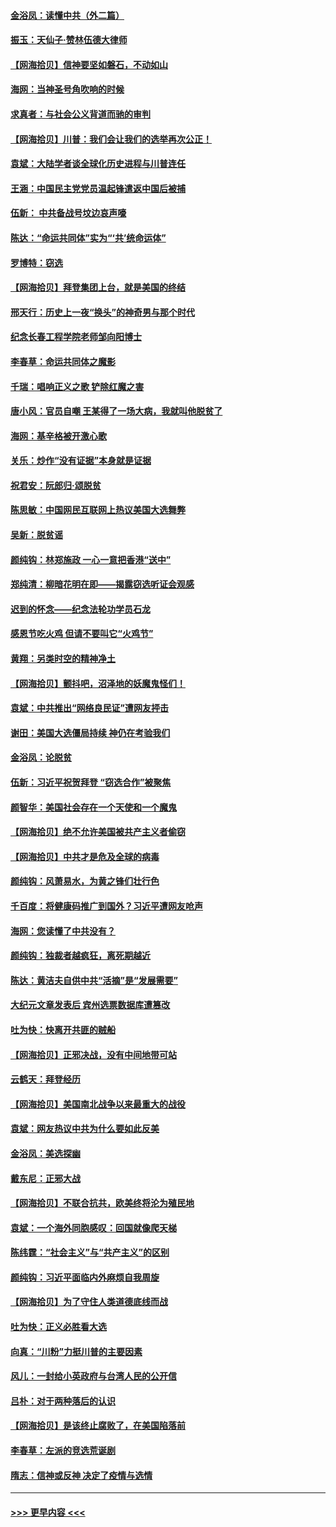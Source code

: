 #### [金浴凤：读懂中共（外二篇）](../pages/nsc993/n12597943.md?t=12052351) 
#### [振玉：天仙子‧赞林伍德大律师](../pages/nsc993/n12597929.md?t=12052351) 
#### [【网海拾贝】信神要坚如磐石，不动如山](../pages/nsc993/n12597901.md?t=12052351) 
#### [海网：当神圣号角吹响的时候](../pages/nsc993/n12595891.md?t=12052351) 
#### [求真者：与社会公义背道而驰的审判](../pages/nsc993/n12595868.md?t=12052351) 
#### [【网海拾贝】川普：我们会让我们的选举再次公正！](../pages/nsc993/n12594930.md?t=12052351) 
#### [袁斌：大陆学者谈全球化历史进程与川普连任](../pages/nsc993/n12594690.md?t=12052351) 
#### [王涵：中国民主党党员温起锋遣返中国后被捕](../pages/nsc993/n12594540.md?t=12052351) 
#### [伍新： 中共备战号坟边哀声嚎](../pages/nsc993/n12593086.md?t=12052351) 
#### [陈达：“命运共同体”实为“‘共’统命运体”](../pages/nsc993/n12590865.md?t=12052351) 
#### [罗博特：窃选](../pages/nsc993/n12590619.md?t=12052351) 
#### [【网海拾贝】拜登集团上台，就是美国的终结](../pages/nsc993/n12589725.md?t=12052351) 
#### [邢天行：历史上一夜“换头”的神奇男与那个时代](../pages/nsc993/n12589424.md?t=12052351) 
#### [纪念长春工程学院老师邹向阳博士](../pages/nsc993/n12585390.md?t=12052351) 
#### [李春草：命运共同体之魔影](../pages/nsc993/n12585026.md?t=12052351) 
#### [千瑞：唱响正义之歌 铲除红魔之害](../pages/nsc993/n12585002.md?t=12052351) 
#### [唐小风：官员自嘲 王某得了一场大病，我就叫他脱贫了](../pages/nsc993/n12584981.md?t=12052351) 
#### [海网：基辛格被开激心歌](../pages/nsc993/n12584946.md?t=12052351) 
#### [关乐：炒作“没有证据”本身就是证据](../pages/nsc993/n12583146.md?t=12052351) 
#### [祝君安：阮郎归‧颂脱贫](../pages/nsc993/n12583119.md?t=12052351) 
#### [陈思敏：中国网民互联网上热议美国大选舞弊](../pages/nsc993/n12582845.md?t=12052351) 
#### [吴新：脱贫谣](../pages/nsc993/n12580839.md?t=12052351) 
#### [颜纯钩：林郑施政 一心一意把香港“送中”](../pages/nsc993/n12580805.md?t=12052351) 
#### [郑纯清：柳暗花明在即——揭露窃选听证会观感](../pages/nsc993/n12580795.md?t=12052351) 
#### [迟到的怀念——纪念法轮功学员石龙](../pages/nsc993/n12580245.md?t=12052351) 
#### [感恩节吃火鸡  但请不要叫它“火鸡节”](../pages/nsc993/n12580252.md?t=12052351) 
#### [黄翔：另类时空的精神净土](../pages/nsc993/n12578638.md?t=12052351) 
#### [【网海拾贝】颤抖吧，沼泽地的妖魔鬼怪们！](../pages/nsc993/n12578552.md?t=12052351) 
#### [袁斌：中共推出“网络良民证”遭网友抨击](../pages/nsc993/n12578511.md?t=12052351) 
#### [谢田：美国大选僵局持续 神仍在考验我们](../pages/nsc993/n12577432.md?t=12052351) 
#### [金浴凤：论脱贫](../pages/nsc993/n12576386.md?t=12052351) 
#### [伍新：习近平祝贺拜登 “窃选合作”被聚焦](../pages/nsc993/n12576358.md?t=12052351) 
#### [颜智华：美国社会存在一个天使和一个魔鬼](../pages/nsc993/n12574299.md?t=12052351) 
#### [【网海拾贝】绝不允许美国被共产主义者偷窃](../pages/nsc993/n12573396.md?t=12052351) 
#### [【网海拾贝】中共才是危及全球的病毒](../pages/nsc993/n12571204.md?t=12052351) 
#### [颜纯钩：风萧易水，为黄之锋们壮行色](../pages/nsc993/n12571487.md?t=12052351) 
#### [千百度：将健康码推广到国外？习近平遭网友呛声](../pages/nsc993/n12570808.md?t=12052351) 
#### [海网：您读懂了中共没有？](../pages/nsc993/n12570487.md?t=12052351) 
#### [颜纯钩：独裁者越疯狂，离死期越近](../pages/nsc993/n12569055.md?t=12052351) 
#### [陈达：黄洁夫自供中共“活摘”是“发展需要”](../pages/nsc993/n12568541.md?t=12052351) 
#### [大纪元文章发表后 宾州选票数据库遭篡改](../pages/nsc993/n12568105.md?t=12052351) 
#### [吐为快：快离开共匪的贼船](../pages/nsc993/n12568462.md?t=12052351) 
#### [【网海拾贝】正邪决战，没有中间地带可站](../pages/nsc993/n12568439.md?t=12052351) 
#### [云鹤天：拜登经历](../pages/nsc993/n12567294.md?t=12052351) 
#### [【网海拾贝】美国南北战争以来最重大的战役](../pages/nsc993/n12567247.md?t=12052351) 
#### [袁斌：网友热议中共为什么要如此反美](../pages/nsc993/n12567162.md?t=12052351) 
#### [金浴凤：美选探幽](../pages/nsc993/n12567147.md?t=12052351) 
#### [戴东尼：正邪大战](../pages/nsc993/n12567033.md?t=12052351) 
#### [【网海拾贝】不联合抗共，欧美终将沦为殖民地](../pages/nsc993/n12565068.md?t=12052351) 
#### [袁斌：一个海外同胞感叹：回国就像爬天梯](../pages/nsc993/n12564986.md?t=12052351) 
#### [陈纬霆：“社会主义”与“共产主义”的区别](../pages/nsc993/n12562417.md?t=12052351) 
#### [颜纯钩：习近平面临内外麻烦自我周旋](../pages/nsc993/n12563356.md?t=12052351) 
#### [【网海拾贝】为了守住人类道德底线而战](../pages/nsc993/n12562542.md?t=12052351) 
#### [吐为快：正义必胜看大选](../pages/nsc993/n12561967.md?t=12052351) 
#### [向真：“川粉”力挺川普的主要因素](../pages/nsc993/n12560774.md?t=12052351) 
#### [风儿：一封给小英政府与台湾人民的公开信](../pages/nsc993/n12560581.md?t=12052351) 
#### [吕朴：对于两种落后的认识](../pages/nsc993/n12560492.md?t=12052351) 
#### [【网海拾贝】是该终止腐败了，在美国陷落前](../pages/nsc993/n12559936.md?t=12052351) 
#### [李春草：左派的竞选荒诞剧](../pages/nsc993/n12558380.md?t=12052351) 
#### [隋志：信神或反神 决定了疫情与选情](../pages/nsc993/n12558255.md?t=12052351) 

----
#### [ >>> 更早内容 <<< ](../indexes/nsc993-earlier.md)

